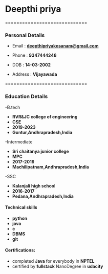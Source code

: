 #  Deepthi priya
=============================
### Personal Details
- Email : **deepthipriyakosanam@gmail.com**

- Phone : **9347444248**

- DOB : **14-03-2002**

- Address : **Vijayawada**

=============================

 ###  Education Details
 
 -B.tech
 
  - **RVR&JC college of engineering** 
  - **CSE**
  - **2019-2023**
  - **Guntur,Andhrapradesh,India**
  
 -Intermediate
 
  - **Sri chaitanya junior college**
  - **MPC**
  - **2017-2019**
  - **Machilipatnam,Andhrapradesh,India**
  
  -SSC
  
  - **Kalanjali high school**
  - **2016-2017**
  - **Pedana,Andhrapradesh,India**
  
  #### Technical skills
  
  - **python**
  - **java**
  - **c**
  - **DBMS**
  - **git**

  #### Certifications:
  
  - completed **Java** for everybody in **NPTEL**
  - certified by **fullstack** NanoDegree in **udacity**
